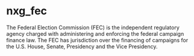 # nxg_fec
The Federal Election Commission (FEC) is the independent regulatory agency 
charged with administering and enforcing the federal campaign finance law. 
The FEC has jurisdiction over the financing of campaigns for the U.S. House, 
Senate, Presidency and the Vice Presidency.
